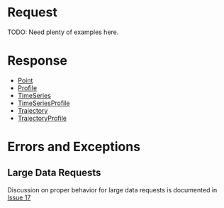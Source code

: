 # Request #

TODO: Need plenty of examples here.

# Response #

  * [Point](PointTemplate.md)
  * [Profile](ProfileTemplate.md)
  * [TimeSeries](TimeSeriesTemplate.md)
  * [TimeSeriesProfile](TimeSeriesProfileTemplate.md)
  * [Trajectory](TrajectoryTemplate.md)
  * [TrajectoryProfile](TrajectoryProfileTemplate.md)

# Errors and Exceptions #
## Large Data Requests ##
Discussion on proper behavior for large data requests is documented in [Issue 17](https://code.google.com/p/ioostech/issues/detail?id=17)